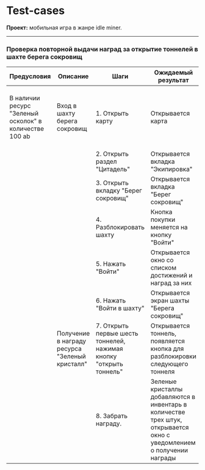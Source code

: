 # Test-cases

__Проект:__ мобильная игра в жанре idle miner.

---

### Проверка повторной выдачи наград за открытие тоннелей в шахте берега сокровищ

Предусловия | Описание | Шаги | Ожидаемый результат | Итог 
--- | --- | --- | --- | ---
В наличии ресурс "Зеленый осколок" в количестве 100 ab | Вход в шахту берега сокровищ | 1. Открыть карту | Открывается карта | Ресурс "Зеленый кристалл повторно в награду не выдается
   |   |   | 2. Открыть раздел "Цитадель" | Открывается вкладка "Экипировка" |
   |   |   | 3. Открыть вкладку "Берег сокровищ" | Открывается вкладка "Берег сокровищ" | 
   |   |   | 4. Разблокировать шахту | Кнопка покупки меняется на кнопку "Войти" |
   |   |   | 5. Нажать "Войти" | Открывается окно со списком достижений и наград за них | 
   |   |   | 6. Нажать "Войти в шахту" | Открывается экран шахты "Берега сокровищ" | 
   |   | Получение в награду ресурса "Зеленый кристалл" | 7. Открыть первые шесть тоннелей, нажимая кнопку "открыть тоннель" | Открывается тоннель, появляется кнопка для разблокировки следующего тоннеля | 
   |   |   | 8. Забрать награду. | Зеленые кристаллы добавляются в инвентарь в количестве трех штук, открывается окно с уведомлением о получении награды |
   




